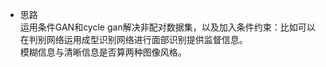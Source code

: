 - 思路  
  运用条件GAN和cycle gan解决非配对数据集，以及加入条件约束：比如可以在判别网络运用成型识别网络进行面部识别提供监督信息。  
  模糊信息与清晰信息是否算两种图像风格。
<!--stackedit_data:
eyJoaXN0b3J5IjpbMTY5NzU4MDk1Ml19
-->
